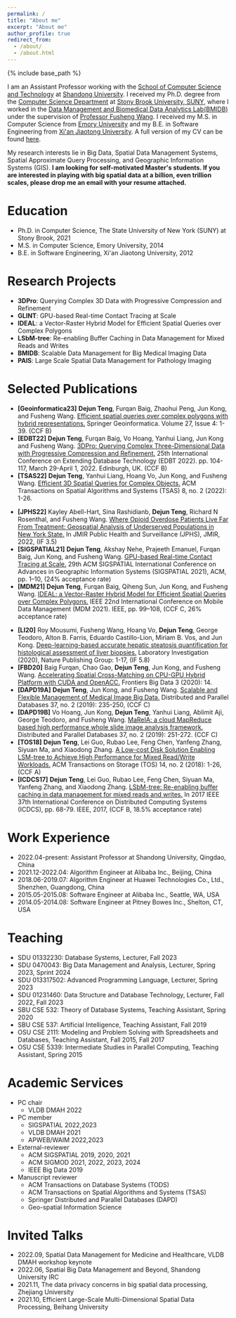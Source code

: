 ```yaml
---
permalink: /
title: "About me"
excerpt: "About me"
author_profile: true
redirect_from: 
  - /about/
  - /about.html
---
```


{% include base_path %}

I am an Assistant Professor working with the [School of Computer Science and Technology](https://www.cs.sdu.edu.cn/) at [Shandong University](https://www.sdu.edu.cn/). I received my Ph.D. degree from the [Computer Science Department](https://www.cs.stonybrook.edu/) at [Stony Brook University, SUNY](https://www.stonybrook.edu/), where I worked in the [Data Management and Biomedical Data Analytics Lab(BMIDB)](http://bmidb.cs.stonybrook.edu/) under the supervision of [Professor Fusheng Wang](https://www3.cs.stonybrook.edu/~fuswang/). I received my M.S. in Computer Science from [Emory University](https://www.cs.emory.edu/home/) and my B.E. in Software Engineering from [Xi'an Jiaotong University](http://se.xjtu.edu.cn/). A full version of my CV can be found [here](/files/cv.pdf).

My research interests lie in Big Data, Spatial Data Management Systems, Spatial Approximate Query Processing, and Geographic Information Systems (GIS). **I am looking for self-motivated Master's students. If you are interested in playing with big spatial data at a billion, even trillion scales, please drop me an email with your resume attached.**       	   

Education
======
* Ph.D. in Computer Science, The State University of New York (SUNY) at Stony Brook, 2021
* M.S. in Computer Science, Emory University, 2014
* B.E. in Software Engineering, Xi'an Jiaotong University, 2012

Research Projects
======
* **3DPro**: Querying Complex 3D Data with Progressive Compression and Refinement			     
* **GLINT**: GPU-based Real-time Contact Tracing at Scale  	       
* **IDEAL**: a Vector-Raster Hybrid Model for Efficient Spatial Queries over Complex Polygons		     
* **LSbM-tree**: Re-enabling Buffer Caching in Data Management for Mixed Reads and Writes
* **BMIDB**: Scalable Data Management for Big Medical Imaging Data		 	   
* **PAIS**: Large Scale Spatial Data Management for Pathology Imaging 

Selected Publications
======
 
* **[Geoinformatica23]** **Dejun Teng**, Furqan Baig, Zhaohui Peng, Jun Kong, and Fusheng Wang. [Efficient spatial queries over complex polygons with hybrid representations.](https://link.springer.com/article/10.1007/s10707-023-00508-2) Springer Geoinformatica. Volume 27, Issue 4: 1-39. (CCF B)
* **[EDBT22]** **Dejun Teng**, Furqan Baig, Vo Hoang, Yanhui Liang, Jun Kong and Fusheng Wang. [3DPro: Querying Complex Three-Dimensional Data with Progressive Compression and Refinement.](https://openproceedings.org/2022/conf/edbt/paper-24.pdf) 25th International Conference on Extending Database Technology (EDBT 2022). pp. 104-117, March 29-April 1, 2022. Edinburgh, UK. (CCF B)
* **[TSAS22]** **Dejun Teng**, Yanhui Liang, Hoang Vo, Jun Kong, and Fusheng Wang. [Efficient 3D Spatial Queries for Complex Objects.](https://dl.acm.org/doi/abs/10.1145/3502221) ACM Transactions on Spatial Algorithms and Systems (TSAS) 8, no. 2 (2022): 1-26.
<!--* **[BigSpatial22]** Lu Chen, **Dejun Teng**, Tian Zhu, Jun Kong, Bruce W. Herr, Andreas Bueckle, Katy Börner, and Fusheng Wang. [Real-time spatial registration for 3D human atlas.](https://dl.acm.org/doi/abs/10.1145/3557917.3567618) In Proceedings of the 10th ACM SIGSPATIAL International Workshop on Analytics for Big Geospatial Data, pp. 27-35. 2022.-->
* **[JPHS22]** Kayley Abell-Hart, Sina Rashidianb, **Dejun Teng**, Richard N Rosenthal, and Fusheng Wang. [Where Opioid Overdose Patients Live Far From Treatment: Geospatial Analysis of Underserved Populations in New York State.](https://publichealth.jmir.org/2022/4/e32133) In JMIR Public Health and Surveillance (JPHS), JMIR, 2022, (IF 3.5)
* **[SIGSPATIAL21]** **Dejun Teng**, Akshay Nehe, Prajeeth Emanuel, Furqan Baig, Jun Kong, and Fusheng Wang. [GPU-based Real-time Contact Tracing at Scale.](https://dl.acm.org/doi/abs/10.1145/3474717.3483627) 29th ACM SIGSPATIAL International Conference on Advances in Geographic Information Systems (SIGSPATIAL 2021), ACM, pp. 1–10, (24% acceptance rate)
* **[MDM21]** **Dejun Teng**, Furqan Baig, Qiheng Sun, Jun Kong, and Fusheng Wang. [IDEAL: a Vector-Raster Hybrid Model for Efficient Spatial Queries over Complex Polygons.](https://ieeexplore.ieee.org/abstract/document/9474880) IEEE 22nd International Conference on Mobile Data Management (MDM 2021). IEEE, pp. 99–108, (CCF C, 26% acceptance rate)
<!--* **[ICDE21]** Baig Furqan, **Dejun Teng**, Jun Kong, and Fusheng Wang. [Spear: Dynamic spatio-temporal query processing over high velocity data stream.](https://ieeexplore.ieee.org/abstract/document/9458780), IEEE 37th International Conference on Data Engineering (ICDE 2021): pp. 2279–2284, (CCF A)-->
* **[LI20]** Roy Mousumi, Fusheng Wang, Hoang Vo, **Dejun Teng**, George Teodoro, Alton B. Farris, Eduardo Castillo-Lion, Miriam B. Vos, and Jun Kong. [Deep-learning-based accurate hepatic steatosis quantification for histological assessment of liver biopsies.](https://www.nature.com/articles/s41374-020-0463-y) Laboratory Investigation (2020), Nature Publishing Group: 1-17, (IF 5.8)
* **[FBD20]** Baig Furqan, Chao Gao, **Dejun Teng**, Jun Kong, and Fusheng Wang. [Accelerating Spatial Cross-Matching on CPU-GPU Hybrid Platform with CUDA and OpenACC.](https://www.frontiersin.org/articles/10.3389/fdata.2020.00014/full) Frontiers Big Data 3 (2020): 14.
* **[DAPD19A]** **Dejun Teng**, Jun Kong, and Fusheng Wang. [Scalable and Flexible Management of Medical Image Big Data.](https://link.springer.com/article/10.1007/s10619-018-7230-8) Distributed and Parallel Databases 37, no. 2 (2019): 235-250, (CCF C)
* **[DAPD19B]** Vo Hoang, Jun Kong, **Dejun Teng**, Yanhui Liang, Ablimit Aji, George Teodoro, and Fusheng Wang. [MaReIA: a cloud MapReduce based high performance whole slide image analysis framework.](https://link.springer.com/article/10.1007/s10619-018-7237-1) Distributed and Parallel Databases 37, no. 2 (2019): 251-272. (CCF C)
* **[TOS18]** **Dejun Teng**, Lei Guo, Rubao Lee, Feng Chen, Yanfeng Zhang, Siyuan Ma, and Xiaodong Zhang. [A Low-cost Disk Solution Enabling LSM-tree to Achieve High Performance for Mixed Read/Write Workloads.](https://dl.acm.org/doi/abs/10.1145/3162615) ACM Transactions on Storage (TOS) 14, no. 2 (2018): 1-26, (CCF A)
* **[ICDCS17]** **Dejun Teng**, Lei Guo, Rubao Lee, Feng Chen, Siyuan Ma, Yanfeng Zhang, and Xiaodong Zhang. [LSbM-tree: Re-enabling buffer caching in data management for mixed reads and writes.](https://ieeexplore.ieee.org/abstract/document/7979956) In 2017 IEEE 37th International Conference on Distributed Computing Systems (ICDCS), pp. 68-79. IEEE, 2017, (CCF B, 18.5% acceptance rate)
<!--* **[DMAH16]** Vo Hoang, Jun Kong, **Dejun Teng**, Yanhui Liang, Ablimit Aji, George Teodoro, and Fusheng Wang. [Cloud-Based Whole Slide Image Analysis Using MapReduce.](https://link.springer.com/chapter/10.1007/978-3-319-57741-8_5) In VLDB Workshop on Data Management and Analytics for Medicine and Healthcare, pp. 62-77. Springer, Cham, 2016.-->

Work Experience
======
* 2022.04-present: Assistant Professor at Shandong University, Qingdao, China 
* 2021.12-2022.04: Algorithm Engineer at Alibaba Inc., Beijing, China
* 2018.06-2019.07: Algorithm Engineer at Huawei Technologies Co., Ltd., Shenzhen, Guangdong, China
* 2015.05-2015.08: Software Engineer at Alibaba Inc., Seattle, WA, USA
* 2014.05-2014.08: Software Engineer at Pitney Bowes Inc., Shelton, CT, USA

Teaching
======
* SDU 01332230: Database Systems, Lecturer, Fall 2023
* SDU 0470043: Big Data Management and Analysis, Lecturer, Spring 2023, Sprint 2024
* SDU 013317502: Advanced Programming Language, Lecturer, Spring 2023
* SDU 01231460: Data Structure and Database Technology, Lecturer, Fall 2022, Fall 2023
* SBU CSE 532: Theory of Database Systems, Teaching Assistant, Spring 2020
* SBU CSE 537: Artificial Intelligence, Teaching Assistant, Fall 2019
* OSU CSE 2111: Modeling and Problem Solving with Spreadsheets and Databases, Teaching Assistant, Fall 2015, Fall 2017
* OSU CSE 5339: Intermediate Studies in Parallel Computing, Teaching Assistant, Spring 2015
  
Academic Services
======
* PC chair
  * VLDB DMAH 2022
* PC member
  * SIGSPATIAL 2022,2023
  * VLDB DMAH 2021
  * APWEB/WAIM 2022,2023
* External-reviewer
  * ACM SIGSPATIAL 2019, 2020, 2021
  * ACM SIGMOD 2021, 2022, 2023, 2024
  * IEEE Big Data 2019
* Manuscript reviewer
  * ACM Transactions on Database Systems (TODS)
  * ACM Transactions on Spatial Algorithms and Systems (TSAS)
  * Springer Distributed and Parallel Databases (DAPD)
  * Geo-spatial Information Science

Invited Talks
=====
* 2022.09, Spatial Data Management for Medicine and Healthcare, VLDB DMAH workshop keynote
* 2022.06, Spatial Big Data Management and Beyond, Shandong University IRC
* 2021.11, The data privacy concerns in big spatial data processing, Zhejiang University
* 2021.10, Efficient Large-Scale Multi-Dimensional Spatial Data Processing, Beihang University



